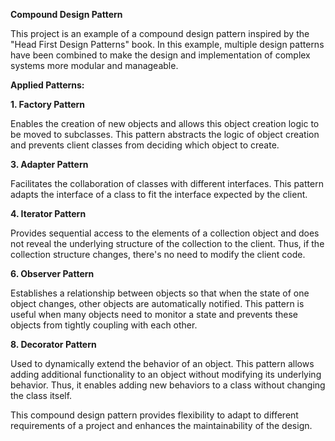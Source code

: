 **Compound Design Pattern**

This project is an example of a compound design pattern inspired by the "Head First Design Patterns" book. In this example, multiple design patterns have been combined to make the design and implementation of complex systems more modular and manageable.

**Applied Patterns:**


**1. Factory Pattern**
   
Enables the creation of new objects and allows this object creation logic to be moved to subclasses. This pattern abstracts the logic of object creation and prevents client classes from deciding which object to create.

**3. Adapter Pattern**

Facilitates the collaboration of classes with different interfaces. This pattern adapts the interface of a class to fit the interface expected by the client.

**4. Iterator Pattern**

Provides sequential access to the elements of a collection object and does not reveal the underlying structure of the collection to the client. Thus, if the collection structure changes, there's no need to modify the client code.

**6. Observer Pattern**
   
Establishes a relationship between objects so that when the state of one object changes, other objects are automatically notified. This pattern is useful when many objects need to monitor a state and prevents these objects from tightly coupling with each other.

**8. Decorator Pattern**
   
Used to dynamically extend the behavior of an object. This pattern allows adding additional functionality to an object without modifying its underlying behavior. Thus, it enables adding new behaviors to a class without changing the class itself.

This compound design pattern provides flexibility to adapt to different requirements of a project and enhances the maintainability of the design.
